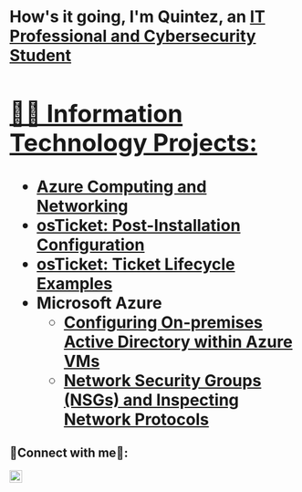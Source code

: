 <h1>How's it going, I'm Quintez, an <a href="https://linkedin.com/in/quintezpearson">IT Professional and Cybersecurity Student

<h2>👨‍💻 Information Technology Projects:</h2>

  - [Azure Computing and Networking](https://github.com/Quintez1/azure-compute-networking)
  - [osTicket: Post-Installation Configuration](https://github.com/joshmadakorcc/post-install-config)
  - [osTicket: Ticket Lifecycle Examples](https://github.com/joshmadakorcc/ticket-lifecycle)
- <b>Microsoft Azure</b>
  - [Configuring On-premises Active Directory within Azure VMs](https://github.com/joshmadakorcc/configure-ad)
  - [Network Security Groups (NSGs) and Inspecting Network Protocols](https://github.com/joshmadakorcc/azure-network-protocols)

<h2>🤳Connect with me🤳:</h2>

[<img align="left" alt="Josh | LinkedIn" width="22px" src="https://cdn.jsdelivr.net/npm/simple-icons@v3/icons/linkedin.svg" />][linkedin]

[linkedin]: https://linkedin.com/in/quintezpearson
